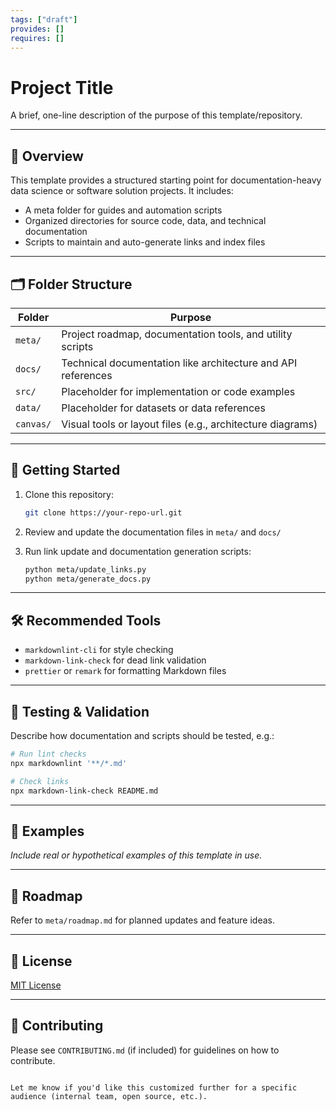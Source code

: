 ```yaml
---
tags: ["draft"]
provides: []
requires: []
---
```


# Project Title

A brief, one-line description of the purpose of this template/repository.

---

## 🧭 Overview

This template provides a structured starting point for documentation-heavy data science or software solution projects. It includes:
- A meta folder for guides and automation scripts
- Organized directories for source code, data, and technical documentation
- Scripts to maintain and auto-generate links and index files

---

## 🗂 Folder Structure

| Folder      | Purpose                                                                |
|-------------|------------------------------------------------------------------------|
| `meta/`     | Project roadmap, documentation tools, and utility scripts              |
| `docs/`     | Technical documentation like architecture and API references           |
| `src/`      | Placeholder for implementation or code examples                        |
| `data/`     | Placeholder for datasets or data references                            |
| `canvas/`   | Visual tools or layout files (e.g., architecture diagrams)             |

---

## 🚀 Getting Started

1. Clone this repository:
   ```bash
   git clone https://your-repo-url.git
2. Review and update the documentation files in `meta/` and `docs/`
3. Run link update and documentation generation scripts:

   ```bash
   python meta/update_links.py
   python meta/generate_docs.py
   ```

---

## 🛠 Recommended Tools

* `markdownlint-cli` for style checking
* `markdown-link-check` for dead link validation
* `prettier` or `remark` for formatting Markdown files

---

## 🧪 Testing & Validation

Describe how documentation and scripts should be tested, e.g.:

```bash
# Run lint checks
npx markdownlint '**/*.md'

# Check links
npx markdown-link-check README.md
```

---

## 📌 Examples

*Include real or hypothetical examples of this template in use.*

---

## 📅 Roadmap

Refer to `meta/roadmap.md` for planned updates and feature ideas.

---

## 📄 License

[MIT License](LICENSE)

---

## 👥 Contributing

Please see `CONTRIBUTING.md` (if included) for guidelines on how to contribute.

```

Let me know if you'd like this customized further for a specific audience (internal team, open source, etc.).
```
